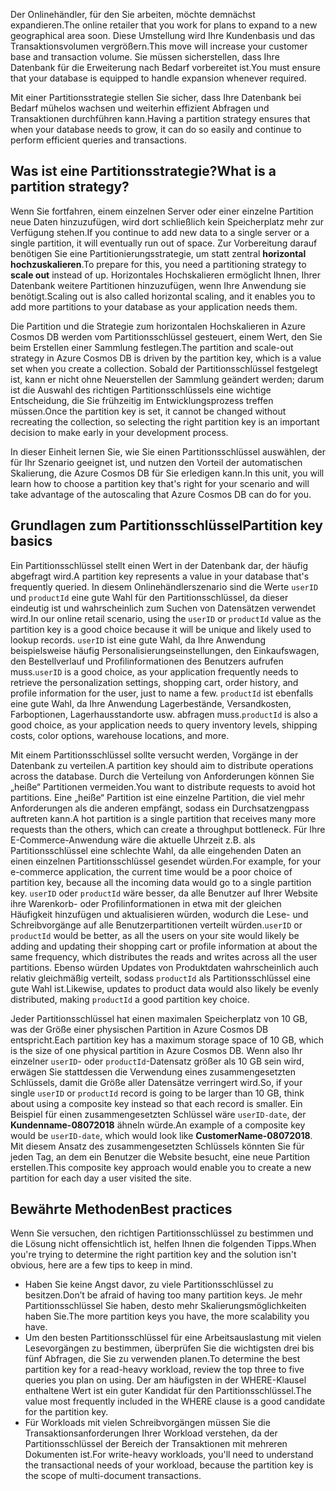 <span data-ttu-id="c8f3c-101">Der Onlinehändler, für den Sie arbeiten, möchte demnächst expandieren.</span><span class="sxs-lookup"><span data-stu-id="c8f3c-101">The online retailer that you work for plans to expand to a new geographical area soon.</span></span> <span data-ttu-id="c8f3c-102">Diese Umstellung wird Ihre Kundenbasis und das Transaktionsvolumen vergrößern.</span><span class="sxs-lookup"><span data-stu-id="c8f3c-102">This move will increase your customer base and transaction volume.</span></span> <span data-ttu-id="c8f3c-103">Sie müssen sicherstellen, dass Ihre Datenbank für die Erweiterung nach Bedarf vorbereitet ist.</span><span class="sxs-lookup"><span data-stu-id="c8f3c-103">You must ensure that your database is equipped to handle expansion whenever required.</span></span>

<span data-ttu-id="c8f3c-104">Mit einer Partitionsstrategie stellen Sie sicher, dass Ihre Datenbank bei Bedarf mühelos wachsen und weiterhin effizient Abfragen und Transaktionen durchführen kann.</span><span class="sxs-lookup"><span data-stu-id="c8f3c-104">Having a partition strategy ensures that when your database needs to grow, it can do so easily and continue to perform efficient queries and transactions.</span></span>

## <a name="what-is-a-partition-strategy"></a><span data-ttu-id="c8f3c-105">Was ist eine Partitionsstrategie?</span><span class="sxs-lookup"><span data-stu-id="c8f3c-105">What is a partition strategy?</span></span>

<span data-ttu-id="c8f3c-106">Wenn Sie fortfahren, einem einzelnen Server oder einer einzelne Partition neue Daten hinzuzufügen, wird dort schließlich kein Speicherplatz mehr zur Verfügung stehen.</span><span class="sxs-lookup"><span data-stu-id="c8f3c-106">If you continue to add new data to a single server or a single partition, it will eventually run out of space.</span></span> <span data-ttu-id="c8f3c-107">Zur Vorbereitung darauf benötigen Sie eine Partitionierungsstrategie, um statt zentral **horizontal hochzuskalieren**.</span><span class="sxs-lookup"><span data-stu-id="c8f3c-107">To prepare for this, you need a partitioning strategy to **scale out** instead of up.</span></span> <span data-ttu-id="c8f3c-108">Horizontales Hochskalieren ermöglicht Ihnen, Ihrer Datenbank weitere Partitionen hinzuzufügen, wenn Ihre Anwendung sie benötigt.</span><span class="sxs-lookup"><span data-stu-id="c8f3c-108">Scaling out is also called horizontal scaling, and it enables you to add more partitions to your database as your application needs them.</span></span>

<span data-ttu-id="c8f3c-109">Die Partition und die Strategie zum horizontalen Hochskalieren in Azure Cosmos DB werden vom Partitionsschlüssel gesteuert, einem Wert, den Sie beim Erstellen einer Sammlung festlegen.</span><span class="sxs-lookup"><span data-stu-id="c8f3c-109">The partition and scale-out strategy in Azure Cosmos DB is driven by the partition key, which is a value set when you create a collection.</span></span> <span data-ttu-id="c8f3c-110">Sobald der Partitionsschlüssel festgelegt ist, kann er nicht ohne Neuerstellen der Sammlung geändert werden; darum ist die Auswahl des richtigen Partitionsschlüssels eine wichtige Entscheidung, die Sie frühzeitig im Entwicklungsprozess treffen müssen.</span><span class="sxs-lookup"><span data-stu-id="c8f3c-110">Once the partition key is set, it cannot be changed without recreating the collection, so selecting the right partition key is an important decision to make early in your development process.</span></span>  

<span data-ttu-id="c8f3c-111">In dieser Einheit lernen Sie, wie Sie einen Partitionsschlüssel auswählen, der für Ihr Szenario geeignet ist, und nutzen den Vorteil der automatischen Skalierung, die Azure Cosmos DB für Sie erledigen kann.</span><span class="sxs-lookup"><span data-stu-id="c8f3c-111">In this unit, you will learn how to choose a partition key that's right for your scenario and will take advantage of the autoscaling that Azure Cosmos DB can do for you.</span></span>

## <a name="partition-key-basics"></a><span data-ttu-id="c8f3c-112">Grundlagen zum Partitionsschlüssel</span><span class="sxs-lookup"><span data-stu-id="c8f3c-112">Partition key basics</span></span>

<span data-ttu-id="c8f3c-113">Ein Partitionsschlüssel stellt einen Wert in der Datenbank dar, der häufig abgefragt wird.</span><span class="sxs-lookup"><span data-stu-id="c8f3c-113">A partition key represents a value in your database that's frequently queried.</span></span> <span data-ttu-id="c8f3c-114">In diesem Onlinehändlerszenario sind die Werte `userID` und `productId` eine gute Wahl für den Partitionsschlüssel, da dieser eindeutig ist und wahrscheinlich zum Suchen von Datensätzen verwendet wird.</span><span class="sxs-lookup"><span data-stu-id="c8f3c-114">In our online retail scenario, using the `userID` or `productId` value as the partition key is a good choice because it will be unique and likely used to lookup records.</span></span> <span data-ttu-id="c8f3c-115">`userID` ist eine gute Wahl, da Ihre Anwendung beispielsweise häufig Personalisierungseinstellungen, den Einkaufswagen, den Bestellverlauf und Profilinformationen des Benutzers aufrufen muss.</span><span class="sxs-lookup"><span data-stu-id="c8f3c-115">`userID` is a good choice, as your application frequently needs to retrieve the personalization settings, shopping cart, order history, and profile information for the user, just to name a few.</span></span> <span data-ttu-id="c8f3c-116">`productId` ist ebenfalls eine gute Wahl, da Ihre Anwendung Lagerbestände, Versandkosten, Farboptionen, Lagerhausstandorte usw. abfragen muss.</span><span class="sxs-lookup"><span data-stu-id="c8f3c-116">`productId` is also a good choice, as your application needs to query inventory levels, shipping costs, color options, warehouse locations, and more.</span></span>

<span data-ttu-id="c8f3c-117">Mit einem Partitionsschlüssel sollte versucht werden, Vorgänge in der Datenbank zu verteilen.</span><span class="sxs-lookup"><span data-stu-id="c8f3c-117">A partition key should aim to distribute operations across the database.</span></span> <span data-ttu-id="c8f3c-118">Durch die Verteilung von Anforderungen können Sie „heiße“ Partitionen vermeiden.</span><span class="sxs-lookup"><span data-stu-id="c8f3c-118">You want to distribute requests to avoid hot partitions.</span></span> <span data-ttu-id="c8f3c-119">Eine „heiße“ Partition ist eine einzelne Partition, die viel mehr Anforderungen als die anderen empfängt, sodass ein Durchsatzengpass auftreten kann.</span><span class="sxs-lookup"><span data-stu-id="c8f3c-119">A hot partition is a single partition that receives many more requests than the others, which can create a throughput bottleneck.</span></span> <span data-ttu-id="c8f3c-120">Für Ihre E-Commerce-Anwendung wäre die aktuelle Uhrzeit z.B. als Partitionsschlüssel eine schlechte Wahl, da alle eingehenden Daten an einen einzelnen Partitionsschlüssel gesendet würden.</span><span class="sxs-lookup"><span data-stu-id="c8f3c-120">For example, for your e-commerce application, the current time would be a poor choice of partition key, because all the incoming data would go to a single partition key.</span></span> <span data-ttu-id="c8f3c-121">`userID` oder `productId` wäre besser, da alle Benutzer auf Ihrer Website ihre Warenkorb- oder Profilinformationen in etwa mit der gleichen Häufigkeit hinzufügen und aktualisieren würden, wodurch die Lese- und Schreibvorgänge auf alle Benutzerpartitionen verteilt würden.</span><span class="sxs-lookup"><span data-stu-id="c8f3c-121">`userID` or `productId` would be better, as all the users on your site would likely be adding and updating their shopping cart or profile information at about the same frequency, which distributes the reads and writes across all the user partitions.</span></span> <span data-ttu-id="c8f3c-122">Ebenso würden Updates von Produktdaten wahrscheinlich auch relativ gleichmäßig verteilt, sodass `productId` als Partitionsschlüssel eine gute Wahl ist.</span><span class="sxs-lookup"><span data-stu-id="c8f3c-122">Likewise, updates to product data would also likely be evenly distributed, making `productId` a good partition key choice.</span></span>

<span data-ttu-id="c8f3c-123">Jeder Partitionsschlüssel hat einen maximalen Speicherplatz von 10 GB, was der Größe einer physischen Partition in Azure Cosmos DB entspricht.</span><span class="sxs-lookup"><span data-stu-id="c8f3c-123">Each partition key has a maximum storage space of 10 GB, which is the size of one physical partition in Azure Cosmos DB.</span></span> <span data-ttu-id="c8f3c-124">Wenn also Ihr einzelner `userID`- oder `productId`-Datensatz größer als 10 GB sein wird, erwägen Sie stattdessen die Verwendung eines zusammengesetzten Schlüssels, damit die Größe aller Datensätze verringert wird.</span><span class="sxs-lookup"><span data-stu-id="c8f3c-124">So, if your single `userID` or `productId` record is going to be larger than 10 GB, think about using a composite key instead so that each record is smaller.</span></span> <span data-ttu-id="c8f3c-125">Ein Beispiel für einen zusammengesetzten Schlüssel wäre `userID-date`, der **Kundenname-08072018** ähneln würde.</span><span class="sxs-lookup"><span data-stu-id="c8f3c-125">An example of a composite key would be `userID-date`, which would look like **CustomerName-08072018**.</span></span> <span data-ttu-id="c8f3c-126">Mit diesem Ansatz des zusammengesetzten Schlüssels könnten Sie für jeden Tag, an dem ein Benutzer die Website besucht, eine neue Partition erstellen.</span><span class="sxs-lookup"><span data-stu-id="c8f3c-126">This composite key approach would enable you to create a new partition for each day a user visited the site.</span></span>

## <a name="best-practices"></a><span data-ttu-id="c8f3c-127">Bewährte Methoden</span><span class="sxs-lookup"><span data-stu-id="c8f3c-127">Best practices</span></span>

<span data-ttu-id="c8f3c-128">Wenn Sie versuchen, den richtigen Partitionsschlüssel zu bestimmen und die Lösung nicht offensichtlich ist, helfen Ihnen die folgenden Tipps.</span><span class="sxs-lookup"><span data-stu-id="c8f3c-128">When you're trying to determine the right partition key and the solution isn't obvious, here are a few tips to keep in mind.</span></span>

- <span data-ttu-id="c8f3c-129">Haben Sie keine Angst davor, zu viele Partitionsschlüssel zu besitzen.</span><span class="sxs-lookup"><span data-stu-id="c8f3c-129">Don’t be afraid of having too many partition keys.</span></span> <span data-ttu-id="c8f3c-130">Je mehr Partitionsschlüssel Sie haben, desto mehr Skalierungsmöglichkeiten haben Sie.</span><span class="sxs-lookup"><span data-stu-id="c8f3c-130">The more partition keys you have, the more scalability you have.</span></span>
- <span data-ttu-id="c8f3c-131">Um den besten Partitionsschlüssel für eine Arbeitsauslastung mit vielen Lesevorgängen zu bestimmen, überprüfen Sie die wichtigsten drei bis fünf Abfragen, die Sie zu verwenden planen.</span><span class="sxs-lookup"><span data-stu-id="c8f3c-131">To determine the best partition key for a read-heavy workload, review the top three to five queries you plan on using.</span></span> <span data-ttu-id="c8f3c-132">Der am häufigsten in der WHERE-Klausel enthaltene Wert ist ein guter Kandidat für den Partitionsschlüssel.</span><span class="sxs-lookup"><span data-stu-id="c8f3c-132">The value most frequently included in the WHERE clause is a good candidate for the partition key.</span></span>
- <span data-ttu-id="c8f3c-133">Für Workloads mit vielen Schreibvorgängen müssen Sie die Transaktionsanforderungen Ihrer Workload verstehen, da der Partitionsschlüssel der Bereich der Transaktionen mit mehreren Dokumenten ist.</span><span class="sxs-lookup"><span data-stu-id="c8f3c-133">For write-heavy workloads, you'll need to understand the transactional needs of your workload, because the partition key is the scope of multi-document transactions.</span></span>
